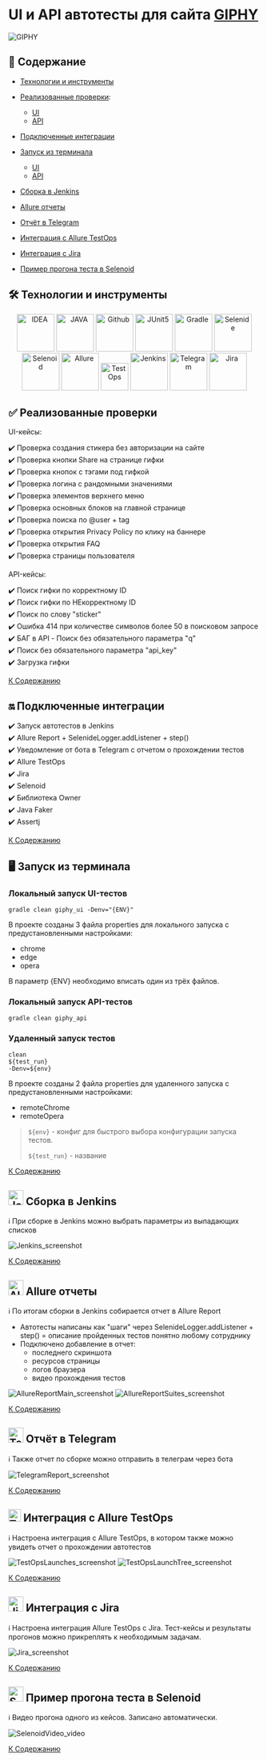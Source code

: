 # UI и API автотесты для сайта [GIPHY](https://giphy.com/)
<img alt="GIPHY" src="readme/screenshots/GIPHY.PNG">


## :bookmark_tabs: <a id="list"></a> Содержание 

* <a href="#tools">Технологии и инструменты</a>

* <a href="#cases">Реализованные проверки</a>:   
  - <a href="#cases-ui"> UI
  - <a href="#cases-api"> API

* <a href="#integrations">Подключенные интеграции</a>

* <a href="#console">Запуск из терминала</a>
  - <a href="#console-ui"> UI
  - <a href="#console-api"> API

* <a href="#jenkins">Сборка в Jenkins</a>

* <a href="#allure">Allure отчеты</a>

* <a href="#telegram">Отчёт в Telegram</a>

* <a href="#testops">Интеграция с Allure TestOps</a>

* <a href="#jira">Интеграция с Jira</a>

* <a href="#video">Пример прогона теста в Selenoid</a>


## :hammer_and_wrench: <a id="tools"></a> Технологии и инструменты
<p align="center">
<a href="https://www.jetbrains.com/idea/"><img width="75" alt="IDEA" src="readme/icons/Intelij_IDEA.svg"></a>
<a href="https://www.java.com/"><img width="75" alt="JAVA" src="readme/icons/Java.svg"></a>
<a href="https://github.com/"><img width="75" alt="Github" src="readme/icons/GitHub.svg"></a>
<a href="https://junit.org/junit5/"><img width="75" alt="JUnit5" src="readme/icons/JUnit5.svg"></a>
<a href="https://gradle.org/"><img width="75" alt="Gradle" src="readme/icons/Gradle.svg"></a>
<a href="https://selenide.org/"><img width="75" alt="Selenide" src="readme/icons/Selenide.svg"></a>
<a href="https://aerokube.com/selenoid/"><img width="75" alt="Selenoid" src="readme/icons/Selenoid.svg"></a>
<a href="https://github.com/allure-framework/allure2"><img width="75" alt="Allure" src="readme/icons/Allure.svg"></a>
<a href="https://qameta.io"><img width="55" alt="TestOps" src="readme/icons/TestOpspng.png"></a>
<a href="https://www.jenkins.io/"><img width="75" alt="Jenkins" src="readme/icons/Jenkins.svg"></a>
<a href="https://telegram.org/"><img width="75" alt="Telegram" src="readme/icons/Telegram.svg"></a>
<a href="https://www.atlassian.com/ru/software/jira"><img width="75" alt="Jira" src="readme/icons/Jira.svg"></a>
</p>


## :white_check_mark: <a id="cases"></a> Реализованные проверки
<a id="cases-ui"></a>UI-кейсы:
  
:heavy_check_mark: Проверка создания стикера без авторизации на сайте   
:heavy_check_mark: Проверка кнопки Share на странице гифки   
:heavy_check_mark: Проверка кнопок с тэгами под гифкой   
:heavy_check_mark: Проверка логина с рандомными значениями   
:heavy_check_mark: Проверка элементов верхнего меню   
:heavy_check_mark: Проверка основных блоков на главной странице   
:heavy_check_mark: Проверка поиска по @user + tag   
:heavy_check_mark: Проверка открытия Privacy Policy по клику на баннере   
:heavy_check_mark: Проверка открытия FAQ   
:heavy_check_mark: Проверка страницы пользователя   
  
<a id="cases-api"></a>API-кейсы:
  
:heavy_check_mark: Поиск гифки по корректному ID   
:heavy_check_mark: Поиск гифки по НЕкорректному ID   
:heavy_check_mark: Поиск по слову "sticker"   
:heavy_check_mark: Ошибка 414 при количестве символов более 50 в поисковом запросе   
:heavy_check_mark: БАГ в API - Поиск без обязательного параметра "q"   
:heavy_check_mark: Поиск без обязательного параметра "api_key"   
:heavy_check_mark: Загрузка гифки   

<a href="#list">К Содержанию</a>

## :on:	<a id="integrations"></a> Подключенные интеграции
:heavy_check_mark: Запуск автотестов в Jenkins   
:heavy_check_mark: Allure Report + SelenideLogger.addListener + step()   
:heavy_check_mark: Уведомление от бота в Telegram с отчетом о прохождении тестов   
:heavy_check_mark: Allure TestOps   
:heavy_check_mark: Jira   
:heavy_check_mark: Selenoid   
:heavy_check_mark: Библиотека Owner   
:heavy_check_mark: Java Faker  
:heavy_check_mark: Assertj 

<a href="#list">К Содержанию</a>

## :desktop_computer: <a id="console"></a> Запуск из терминала
  
### <a id="console-ui"></a>Локальный запуск UI-тестов

```
gradle clean giphy_ui -Denv="{ENV}"
```
  В проекте созданы 3 файла properties для локального запуска с предустановленными настройками:
  * chrome    
  * edge    
  * opera    
  
  В параметр {ENV} необходимо вписать один из трёх файлов.

### <a id="console-api"></a>Локальный запуск API-тестов

```
gradle clean giphy_api
```
  
### Удаленный запуск тестов

```
clean
${test_run}
-Denv=${env}
```
  В проекте созданы 2 файла properties для удаленного запуска с предустановленными настройками:
  * remoteChrome     
  * remoteOpera  
  
> `${env}` - конфиг для быстрого выбора конфигурации запуска тестов.
> 
> `${test_run}` - название 

<a href="#list">К Содержанию</a>

## <a id="jenkins"></a> <img width="30" alt="Jenkins" src="readme/icons/Jenkins_ico.svg"> Сборка в Jenkins

:information_source: При сборке в Jenkins можно выбрать параметры из выпадающих списков   

<img alt="Jenkins_screenshot" src="readme/screenshots/Jenkins.PNG">

<a href="#list">К Содержанию</a>

## <a id="allure"></a> <img width="30" alt="Allure" src="readme/icons/Allure_ico.svg"> Allure отчеты

:information_source: По итогам сборки в Jenkins собирается отчет в Allure Report   
* Автотесты написаны как "шаги" через SelenideLogger.addListener + step() = описание пройденных тестов понятно любому сотруднику
* Подключено добавление в отчет:   
  - последнего скриншота
  - ресурсов страницы
  - логов браузера
  - видео прохождения тестов

<img alt="AllureReportMain_screenshot" src="readme/screenshots/AllureReportMain.PNG">
<img alt="AllureReportSuites_screenshot" src="readme/screenshots/AllureReportSuites.PNG">

<a href="#list">К Содержанию</a>

## <a id="telegram"></a> <img width="30" alt="Telegram" src="readme/icons/Telegram_ico.svg"> Отчёт в Telegram
:information_source: Также отчет по сборке можно отправить в телеграм через бота

<img alt="TelegramReport_screenshot" src="readme/screenshots/TelegramReport.PNG">

<a href="#list">К Содержанию</a>

## <a id="testops"> <img width="25" alt="TestOps" src="readme/icons/TestOpspng.png"> Интеграция с Allure TestOps
:information_source: Настроена интеграция с Allure TestOps, в котором также можно увидеть отчет о прохождении автотестов
  
<img alt="TestOpsLaunches_screenshot" src="readme/screenshots/TestOpsLaunches.PNG">
<img alt="TestOpsLaunchTree_screenshot" src="readme/screenshots/TestOpsLaunchTree.PNG">

<a href="#list">К Содержанию</a>

## <a id="jira"></a> <img width="30" alt="Jira" src="readme/icons/Jira.svg"> Интеграция с Jira
:information_source: Настроена интеграция Allure TestOps с Jira.
Тест-кейсы и результаты прогонов можно прикреплять к необходимым задачам.
  
<img alt="Jira_screenshot" src="readme/screenshots/Jira.PNG">

<a href="#list">К Содержанию</a>

## <a id="video"></a> <img width="30" alt="Selenoid" src="readme/icons/Selenoid_ico.svg"> Пример прогона теста в Selenoid
:information_source: Видео прогона одного из кейсов. Записано автоматически.
  
<img alt="SelenoidVideo_video" src="readme/SelenoidVideo.gif">

<a href="#list">К Содержанию</a>
